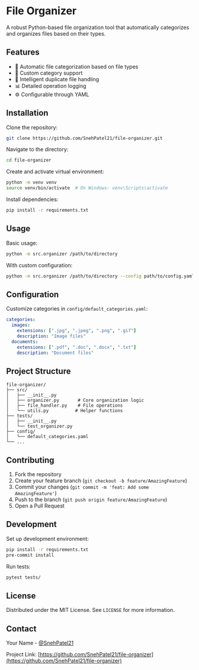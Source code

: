 # File Organizer

A robust Python-based file organization tool that automatically categorizes and organizes files based on their types.

## Features

- 🚀 Automatic file categorization based on file types
- 📁 Custom category support
- 🔄 Intelligent duplicate file handling
- 📊 Detailed operation logging
- ⚙️ Configurable through YAML

## Installation

Clone the repository:
```bash
git clone https://github.com/SnehPatel21/file-organizer.git
```

Navigate to the directory:
```bash
cd file-organizer
```

Create and activate virtual environment:
```bash
python -m venv venv
source venv/bin/activate  # On Windows: venv\Scripts\activate
```

Install dependencies:
```bash
pip install -r requirements.txt
```

## Usage

Basic usage:
```bash
python -m src.organizer /path/to/directory
```

With custom configuration:
```bash
python -m src.organizer /path/to/directory --config path/to/config.yaml
```

## Configuration

Customize categories in `config/default_categories.yaml`:

```yaml
categories:
  images:
    extensions: [".jpg", ".jpeg", ".png", ".gif"]
    description: "Image files"
  documents:
    extensions: [".pdf", ".doc", ".docx", ".txt"]
    description: "Document files"
```

## Project Structure

```
file-organizer/
├── src/
│   ├── __init__.py
│   ├── organizer.py       # Core organization logic
│   ├── file_handler.py    # File operations
│   └── utils.py          # Helper functions
├── tests/
│   ├── __init__.py
│   └── test_organizer.py
├── config/
│   └── default_categories.yaml
└── ...
```

## Contributing

1. Fork the repository
2. Create your feature branch (`git checkout -b feature/AmazingFeature`)
3. Commit your changes (`git commit -m 'feat: Add some AmazingFeature'`)
4. Push to the branch (`git push origin feature/AmazingFeature`)
5. Open a Pull Request

## Development

Set up development environment:
```bash
pip install -r requirements.txt
pre-commit install
```

Run tests:
```bash
pytest tests/
```

## License

Distributed under the MIT License. See `LICENSE` for more information.

## Contact

Your Name - [@SnehPatel21](https://github.com/SnehPatel21)

Project Link: [https://github.com/SnehPatel21/file-organizer](https://github.com/SnehPatel21/file-organizer)